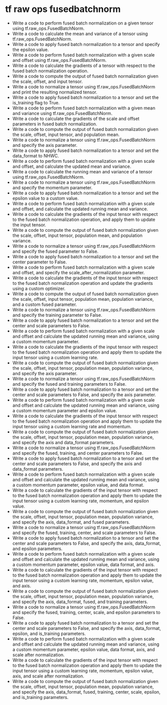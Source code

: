 # tf raw ops fusedbatchnorm

- Write a code to perform fused batch normalization on a given tensor using tf.raw_ops.FusedBatchNorm.
- Write a code to calculate the mean and variance of a tensor using tf.raw_ops.FusedBatchNorm.
- Write a code to apply fused batch normalization to a tensor and specify the epsilon value.
- Write a code to perform fused batch normalization with a given scale and offset using tf.raw_ops.FusedBatchNorm.
- Write a code to calculate the gradients of a tensor with respect to the fused batch normalization operation.
- Write a code to compute the output of fused batch normalization given the scale, offset, and input tensor.
- Write a code to normalize a tensor using tf.raw_ops.FusedBatchNorm and print the resulting normalized tensor.
- Write a code to apply fused batch normalization to a tensor and set the is_training flag to True.
- Write a code to perform fused batch normalization with a given mean and variance using tf.raw_ops.FusedBatchNorm.
- Write a code to calculate the gradients of the scale and offset parameters in fused batch normalization.
- Write a code to compute the output of fused batch normalization given the scale, offset, input tensor, and population mean.
- Write a code to normalize a tensor using tf.raw_ops.FusedBatchNorm and specify the axis parameter.
- Write a code to apply fused batch normalization to a tensor and set the data_format to NHWC.
- Write a code to perform fused batch normalization with a given scale and offset, and calculate the updated mean and variance.
- Write a code to calculate the running mean and variance of a tensor using tf.raw_ops.FusedBatchNorm.
- Write a code to normalize a tensor using tf.raw_ops.FusedBatchNorm and specify the momentum parameter.
- Write a code to apply fused batch normalization to a tensor and set the epsilon value to a custom value.
- Write a code to perform fused batch normalization with a given scale and offset, and calculate the updated running mean and variance.
- Write a code to calculate the gradients of the input tensor with respect to the fused batch normalization operation, and apply them to update the input tensor.
- Write a code to compute the output of fused batch normalization given the scale, offset, input tensor, population mean, and population variance.
- Write a code to normalize a tensor using tf.raw_ops.FusedBatchNorm and specify the fused parameter to False.
- Write a code to apply fused batch normalization to a tensor and set the center parameter to False.
- Write a code to perform fused batch normalization with a given scale and offset, and specify the scale_after_normalization parameter.
- Write a code to calculate the gradients of the input tensor with respect to the fused batch normalization operation and update the gradients using a custom optimizer.
- Write a code to compute the output of fused batch normalization given the scale, offset, input tensor, population mean, population variance, and a custom fused parameter.
- Write a code to normalize a tensor using tf.raw_ops.FusedBatchNorm and specify the training parameter to False.
- Write a code to apply fused batch normalization to a tensor and set the center and scale parameters to False.
- Write a code to perform fused batch normalization with a given scale and offset and calculate the updated running mean and variance, using a custom momentum parameter.
- Write a code to calculate the gradients of the input tensor with respect to the fused batch normalization operation and apply them to update the input tensor using a custom learning rate.
- Write a code to compute the output of fused batch normalization given the scale, offset, input tensor, population mean, population variance, and specify the axis parameter.
- Write a code to normalize a tensor using tf.raw_ops.FusedBatchNorm and specify the fused and training parameters to False.
- Write a code to apply fused batch normalization to a tensor and set the center and scale parameters to False, and specify the axis parameter.
- Write a code to perform fused batch normalization with a given scale and offset and calculate the updated running mean and variance, using a custom momentum parameter and epsilon value.
- Write a code to calculate the gradients of the input tensor with respect to the fused batch normalization operation and apply them to update the input tensor using a custom learning rate and momentum.
- Write a code to compute the output of fused batch normalization given the scale, offset, input tensor, population mean, population variance, and specify the axis and data_format parameters.
- Write a code to normalize a tensor using tf.raw_ops.FusedBatchNorm and specify the fused, training, and center parameters to False.
- Write a code to apply fused batch normalization to a tensor and set the center and scale parameters to False, and specify the axis and data_format parameters.
- Write a code to perform fused batch normalization with a given scale and offset and calculate the updated running mean and variance, using a custom momentum parameter, epsilon value, and data format.
- Write a code to calculate the gradients of the input tensor with respect to the fused batch normalization operation and apply them to update the input tensor using a custom learning rate, momentum, and epsilon value.
- Write a code to compute the output of fused batch normalization given the scale, offset, input tensor, population mean, population variance, and specify the axis, data_format, and fused parameters.
- Write a code to normalize a tensor using tf.raw_ops.FusedBatchNorm and specify the fused, training, center, and scale parameters to False.
- Write a code to apply fused batch normalization to a tensor and set the center and scale parameters to False, and specify the axis, data_format, and epsilon parameters.
- Write a code to perform fused batch normalization with a given scale and offset and calculate the updated running mean and variance, using a custom momentum parameter, epsilon value, data format, and axis.
- Write a code to calculate the gradients of the input tensor with respect to the fused batch normalization operation and apply them to update the input tensor using a custom learning rate, momentum, epsilon value, and axis.
- Write a code to compute the output of fused batch normalization given the scale, offset, input tensor, population mean, population variance, and specify the axis, data_format, fused, and training parameters.
- Write a code to normalize a tensor using tf.raw_ops.FusedBatchNorm and specify the fused, training, center, scale, and epsilon parameters to False.
- Write a code to apply fused batch normalization to a tensor and set the center and scale parameters to False, and specify the axis, data_format, epsilon, and is_training parameters.
- Write a code to perform fused batch normalization with a given scale and offset and calculate the updated running mean and variance, using a custom momentum parameter, epsilon value, data format, axis, and scale after normalization.
- Write a code to calculate the gradients of the input tensor with respect to the fused batch normalization operation and apply them to update the input tensor using a custom learning rate, momentum, epsilon value, axis, and scale after normalization.
- Write a code to compute the output of fused batch normalization given the scale, offset, input tensor, population mean, population variance, and specify the axis, data_format, fused, training, center, scale, epsilon, and is_training parameters.